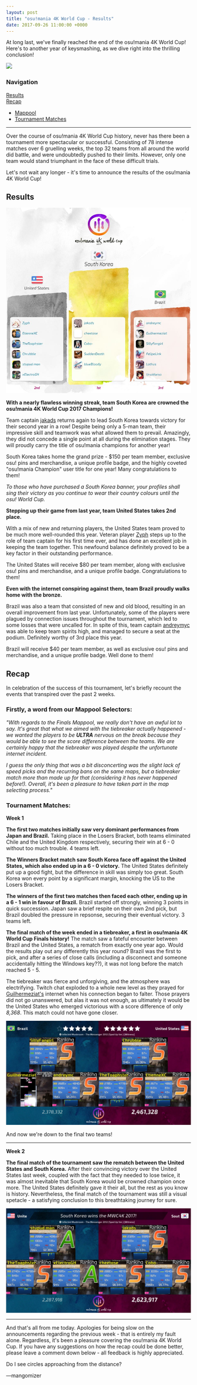 ```yaml
---
layout: post
title: "osu!mania 4K World Cup - Results"
date: 2017-09-26 11:00:00 +0000
---
```


At long last, we've finally reached the end of the osu!mania 4K World Cup! Here's to another year of keysmashing, as we dive right into the thrilling conclusion!

![](/wiki/shared/news/banners/mania4k_logo_2017.jpg)

### Navigation

<a href="#results">Results</a></br><a href="#recap">Recap</a>
* <a href="#mappool">Mappool</a>
* <a href="#matches">Tournament Matches</a>

--------

Over the course of osu!mania 4K World Cup history, never has there been a tournament more spectacular or successful. Consisting of 78 intense matches over 6 gruelling weeks, the top 32 teams from all around the world did battle, and were undoubtedly pushed to their limits. However, only one team would stand triumphant in the face of these difficult trials. 

Let's not wait any longer - it's time to announce the results of the osu!mania 4K World Cup!

## <a name="results" id="results"></a>Results

![](/wiki/shared/news/2017-09-26-osu-mania-4k-world-cup-results/podium.jpg)

**With a nearly flawless winning streak, team South Korea are crowned the osu!mania 4K World Cup 2017 Champions!**

Team captain [jakads](https://osu.ppy.sh/users/259972) returns again to lead South Korea towards victory for their second year in a row! Despite being only a 5-man team, their impressive skill and teamwork was what allowed them to prevail. Amazingly, they did not concede a single point at all during the elimination stages. They will proudly carry the title of osu!mania champions for another year!

South Korea takes home the grand prize - $150 per team member, exclusive osu! pins and merchandise, a unique profile badge, and the highly coveted "osu!mania Champion" user title for one year! Many congratulations to them!

*To those who have purchased a South Korea banner, your profiles shall sing their victory as you continue to wear their country colours until the osu! World Cup.* 

**Stepping up their game from last year, team United States takes 2nd place.** 

With a mix of new and returning players, the United States team proved to be much more well-rounded this year. Veteran player [Zyph](https://osu.ppy.sh/users/1600432) steps up to the role of team captain for his first time ever, and has done an excellent job in keeping the team together. This newfound balance definitely proved to be a key factor in their outstanding performance. 

The United States will receive $80 per team member, along with exclusive osu! pins and merchandise, and a unique profile badge. Congratulations to them!

**Even with the internet conspiring against them, team Brazil proudly walks home with the bronze.** 

Brazil was also a team that consisted of new and old blood, resulting in an overall improvement from last year. Unfortunately, some of the players were plagued by connection issues throughout the tournament, which led to some losses that were uncalled for. In spite of this, team captain [andreymyc](https://osu.ppy.sh/users/5691061) was able to keep team spirits high, and managed to secure a seat at the podium. Definitely worthy of 3rd place this year.

Brazil will receive $40 per team member, as well as exclusive osu! pins and merchandise, and a unique profile badge. Well done to them!

## <a name="recap" id="recap"></a>Recap

In celebration of the success of this tournament, let's briefly recount the events that transpired over the past 2 weeks.

### <a name="mappool" id="mappool"></a>Firstly, a word from our Mappool Selectors:

*"With regards to the Finals Mappool, we really don't have an awful lot to say. It's great that what we aimed with the tiebreaker actually happened - we wanted the players to be **ULTRA** nervous on the break because they would be able to see the score difference between the teams. We are certainly happy that the tiebreaker was played despite the unfortunate internet incident.*

*I guess the only thing that was a bit disconcerting was the slight lack of speed picks and the recurring bans on the same maps, but a tiebreaker match more than made up for that (considering it has never happened before!). Overall, it's been a pleasure to have taken part in the map selecting process."*

### <a name="matches" id="matchesl"></a>Tournament Matches:

**Week 1**

**The first two matches initially saw very dominant performances from Japan and Brazil.** Taking place in the Losers Bracket, both teams eliminated Chile and the United Kingdom respectively, securing their win at 6 - 0 without too much trouble. 4 teams left.

**The Winners Bracket match saw South Korea face off against the United States, which also ended up in a 6 - 0 victory.** The United States definitely put up a good fight, but the difference in skill was simply too great. South Korea won every point by a significant margin, knocking the US to the Losers Bracket.

**The winners of the first two matches then faced each other, ending up in a 6 - 1 win in favour of Brazil.** Brazil started off strongly, winning 3 points in quick succession. Japan saw a brief respite on their own 2nd pick, but Brazil doubled the pressure in repsonse, securing their eventual victory. 3 teams left.

**The final match of the week ended in a tiebreaker, a first in osu!mania 4K World Cup Finals history!** The match saw a fateful encounter between Brazil and the United States, a rematch from exactly one year ago. Would the results play out any differently this year round? Brazil was the first to pick, and after a series of close calls (including a disconnect and someone accidentally hitting the Windows key??), it was not long before the match reached 5 - 5. 

The tiebreaker was fierce and unforgiving, and the atmosphere was electrifying. Twitch chat exploded to a whole new level as they prayed for [Guilhermeziat's](https://osu.ppy.sh/users/3661387) internet when his connection began to falter. Those prayers did not go unanswered, but alas it was not enough, as ultimately it would be the United States who emerged victorious with a score difference of only *8,368*. This match could not have gone closer. 

![](/wiki/shared/news/2017-09-26-osu-mania-4k-world-cup-results/BrazilUnitedStates_game1.jpg)

 And now we're down to the final two teams!
 
 --------
 
**Week 2**

**The final match of the tournament saw the rematch between the United States and South Korea.** After their convincing victory over the United States last week, coupled with the fact that they needed to lose twice, it was almost inevitable that South Korea would be crowned champion once more. The United States definitely gave it their all, but the rest as you know is history. Nevertheless, the final match of the tournament was still a visual spetacle - a satisfying conclusion to this breathtaking journey for sure.

![](/wiki/shared/news/2017-09-26-osu-mania-4k-world-cup-results/UnitedStatesSouthKorea_game2.jpg)

--------

And that's all from me today. Apologies for being slow on the announcements regarding the previous week - that is entirely my fault alone. Regardless, it's been a pleasure covering the osu!mania 4K World Cup. If you have any suggestions on how the recap could be done better, please leave a comment down below - all feedback is highly appreciated. 

Do I see circles approaching from the distance?

—mangomizer

